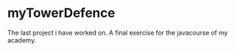 # myTowerDefence
The last project i have worked on.  A final exercise for the javacourse of my academy.
